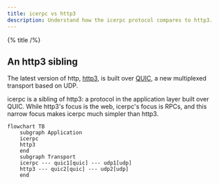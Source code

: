 ```yaml
---
title: icerpc vs http3
description: Understand how the icerpc protocol compares to http3.
---
```


{% title /%}

## An http3 sibling

The latest version of http, [http3](https://www.rfc-editor.org/rfc/rfc9114.html), is built over
[QUIC](https://www.rfc-editor.org/rfc/rfc9000.html), a new multiplexed transport based on UDP.

icerpc is a sibling of http3: a protocol in the application layer built over QUIC. While http3's focus is the web,
icerpc's focus is RPCs, and this narrow focus makes icerpc much simpler than http3.

```mermaid
flowchart TB
    subgraph Application
    icerpc
    http3
    end
    subgraph Transport
    icerpc --- quic1[quic] --- udp1[udp]
    http3 --- quic2[quic] --- udp2[udp]
    end
```
